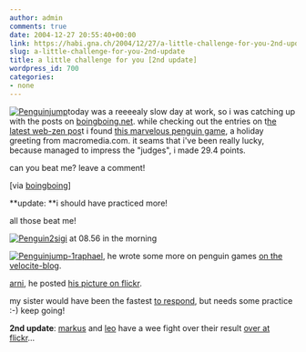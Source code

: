 ```yaml
---
author: admin
comments: true
date: 2004-12-27 20:55:40+00:00
link: https://habi.gna.ch/2004/12/27/a-little-challenge-for-you-2nd-update/
slug: a-little-challenge-for-you-2nd-update
title: a little challenge for you [2nd update]
wordpress_id: 700
categories:
- none
---
```



[![Penguinjump](https://habi.gna.ch/blog/images/penguinjump-tm.jpg)](https://habi.gna.ch/blog/images/penguinjump.jpg)today was a reeeealy slow day at work, so i was catching up with the posts on [boingboing.net](https://boingboing.net/). while checking out the entries on t[he latest web-zen pos](https://boingboing.net/2004/12/26/web_zen_holiday_left.html)t i found [this marvelous penguin game](http://www.macromedia.com/macromedia/holiday2004/), a holiday greeting from macromedia.com. it seams that i've been really lucky, because managed to impress the "judges", i made 29.4 points.
  
can you beat me? leave a comment!



[via [boingboing](https://boingboing.net/2004/12/26/web_zen_holiday_left.html)]



**update: **i should have practiced more!



all those beat me!



[![Penguin2](https://habi.gna.ch/blog/images/penguin2-tm.jpg)](https://habi.gna.ch/blog/images/penguin2.jpg)[sigi](http://www.slf.ch/staff/pers-home/sigrist/sigrist-en.html) at 08.56 in the morning



[![Penguinjump-1](https://habi.gna.ch/blog/images/penguinjump-1-tm.jpg)](https://habi.gna.ch/blog/images/penguinjump-1.jpg)[raphael](http://www.velocite.ch/article.php3?id_article=17/), he wrote some more on penguin games [on the velocite-blog](http://velocite.ch/weblogtoo/index.php?p=61).



[arni](http://www.arnoldseefeld.com/blog/), he posted [his picture on flickr](https://www.flickr.com/photos/18705380@N00/2624660/).



my sister would have been the fastest [to respond](https://habi.gna.ch/blog/mt-comments.cgi?entry_id=502), but needs some practice :-) keep going!



**2nd update**: [markus](http://markus.schoepke.at/) and [leo](http://www.fscklog.com/) have a wee fight over their result [over at flickr](https://www.flickr.com/photos/habi/2596805/%23comment507166)...

